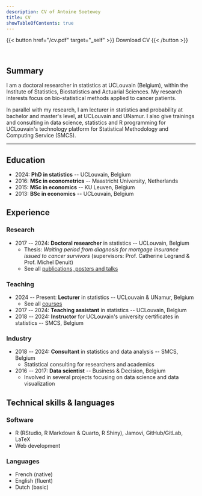 ```yaml
---
description: CV of Antoine Soetewey
title: CV
showTableOfContents: true
---
```


{{< button href="/cv.pdf" target="_self" >}}
Download CV
{{< /button >}}

<br>

## Summary

I am a doctoral researcher in statistics at UCLouvain (Belgium), within the Institute of Statistics, Biostatistics and Actuarial Sciences. My research interests focus on bio-statistical methods applied to cancer patients.

In parallel with my research, I am lecturer in statistics and probability at bachelor and master's level, at UCLouvain and UNamur. I also give trainings and consulting in data science, statistics and R programming for UCLouvain's technology platform for Statistical Methodology and Computing Service (SMCS).

---

## Education

- 2024: **PhD in statistics** -- UCLouvain, Belgium
- 2016: **MSc in econometrics** -- Maastricht University, Netherlands
- 2015: **MSc in economics** -- KU Leuven, Belgium
- 2013: **BSc in economics** -- UCLouvain, Belgium

## Experience

### Research

- 2017 -- 2024: **Doctoral researcher** in statistics -- UCLouvain, Belgium
  + Thesis: *Waiting period from diagnosis for mortgage insurance issued to cancer survivors* (supervisors: Prof. Catherine Legrand & Prof. Michel Denuit)
  + See all [publications, posters and talks](/research/)

### Teaching

- 2024 -- Present: **Lecturer** in statistics -- UCLouvain & UNamur, Belgium
  + See all [courses](/teaching/)
- 2017 -- 2024: **Teaching assistant** in statistics -- UCLouvain, Belgium
- 2018 -- 2024: **Instructor** for UCLouvain's university certificates in statistics -- SMCS, Belgium
  
### Industry

- 2018 -- 2024: **Consultant** in statistics and data analysis -- SMCS, Belgium 
  + Statistical consulting for researchers and academics
- 2016 -- 2017: **Data scientist** -- Business & Decision, Belgium
  + Involved in several projects focusing on data science and data visualization

## Technical skills & languages

### Software

- R (RStudio, R Markdown & Quarto, R Shiny), Jamovi, GitHub/GitLab, LaTeX
- Web development

### Languages

- French (native)
- English (fluent)
- Dutch (basic)
